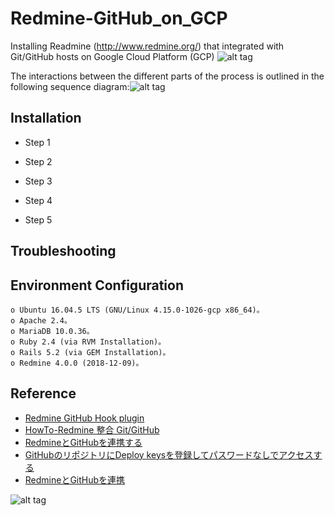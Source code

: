 # Redmine-GitHub_on_GCP
Installing Readmine (http://www.redmine.org/) that integrated with Git/GitHub  hosts on Google Cloud Platform (GCP)
![alt tag](https://github.com/koppen/redmine_github_hook)


The interactions between the different parts of the process is outlined in the following sequence diagram:![alt tag](https://cloud.githubusercontent.com/assets/6480/3311503/3a789390-f6c5-11e3-804d-d5ca2562799f.png)

## Installation
* Step 1

* Step 2

* Step 3

* Step 4 

* Step 5

## Troubleshooting


## Environment Configuration
```
o Ubuntu 16.04.5 LTS (GNU/Linux 4.15.0-1026-gcp x86_64)。
o Apache 2.4。
o MariaDB 10.0.36。
o Ruby 2.4 (via RVM Installation)。
o Rails 5.2 (via GEM Installation)。
o Redmine 4.0.0 (2018-12-09)。
```

## Reference 
* [Redmine GitHub Hook plugin](https://github.com/koppen/redmine_github_hook)
* [HowTo-Redmine 整合 Git/GitHub](https://www.kenming.idv.tw/howto_redmine_integrate_git_and_github/)
* [RedmineとGitHubを連携する](https://codelab.website/redmine-github/)
* [GitHubのリポジトリにDeploy keysを登録してパスワードなしでアクセスする](https://codelab.website/github-deploy-keys/)
* [RedmineとGitHubを連携](https://qiita.com/n_slender/items/54cd282c140fadbbb322)

![alt tag]()